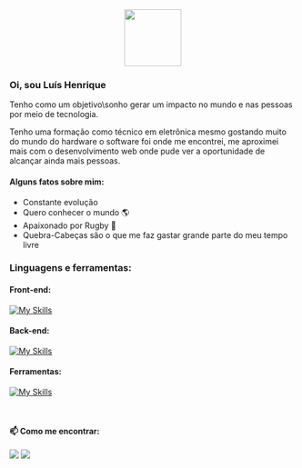 <div id="header" align="center">
  <img src="https://media.giphy.com/media/M9gbBd9nbDrOTu1Mqx/giphy.gif" width="100"/>
</div>

### Oi, sou Luís Henrique

Tenho como um objetivo\sonho gerar um impacto no mundo e nas pessoas por meio de tecnologia.

Tenho uma formação como técnico em eletrônica mesmo gostando muito do mundo do hardware o software foi onde me encontrei, me aproximei mais com o desenvolvimento web onde pude ver a oportunidade de alcançar ainda mais pessoas.

#### Alguns fatos sobre mim:
- Constante evolução 
- Quero conhecer o mundo :earth_americas:
- Apaixonado por Rugby :rugby_football: 
- Quebra-Cabeças são o que me faz gastar grande parte do meu tempo livre

<!-- icons -->
### Linguagens e ferramentas:

#### Front-end:

[![My Skills](https://skills.thijs.gg/icons?i=css,html,js,react,styledcomponents&theme=dark)](https://skills.thijs.gg)

#### Back-end:

[![My Skills](https://skills.thijs.gg/icons?i=nodejs,mongodb,postgres,prisma,ts,express,jest,java,spring&theme=dark)](https://skills.thijs.gg)

#### Ferramentas:

[![My Skills](https://skills.thijs.gg/icons?i=git,github,vscode,docker,aws,linux&theme=dark)](https://skills.thijs.gg)


<br/>

<!-- social icons-->
#### 📫 Como me encontrar:

<a href='https://www.linkedin.com/in/luishenriquesilva/'><img src='https://img.shields.io/badge/LinkedIn-0077B5?style=for-the-badge&logo=linkedin&logoColor=white'/></a>
<a href='mailto:luishsilva09@gmail.com'><img src='https://img.shields.io/badge/Gmail-D14836?style=for-the-badge&logo=gmail&logoColor=white'/><a/>
  
<!-- github status -->
<!--![Luis's GitHub stats](https://github-readme-stats.vercel.app/api?username=luishsilva09&show_icons=true&theme=radical)
![Top Langs](https://github-readme-stats.vercel.app/api/top-langs/?username=luishsilva09&hide_progress=true)-->
 





<!--
**luishsilva09/luishsilva09** is a ✨ _special_ ✨ repository because its `README.md` (this file) appears on your GitHub profile.

Here are some ideas to get you started:

- 🔭 I’m currently working on ...
- 🌱 I’m currently learning ...
- 👯 I’m looking to collaborate on ...
- 🤔 I’m looking for help with ...
- 💬 Ask me about ...
- 📫 How to reach me: ...
- 😄 Pronouns: ...
- ⚡ Fun fact: ...
-->


